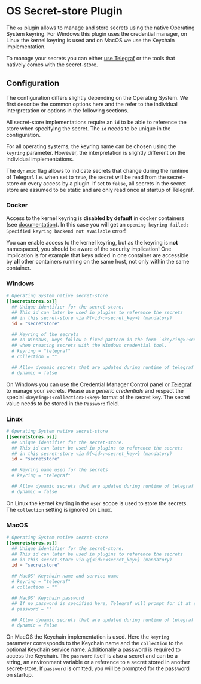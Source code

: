 # OS Secret-store Plugin

The `os` plugin allows to manage and store secrets using the native Operating
System keyring. For Windows this plugin uses the credential manager, on Linux
the kernel keyring is used and on MacOS we use the Keychain implementation.

To manage your secrets you can either
[use Telegraf](/docs/COMMANDS_AND_FLAGS.md#secret-store-management) or the
tools that natively comes with the secret-store.

## Configuration

The configuration differs slightly depending on the Operating System. We first
describe the common options here and the refer to the individual interpretation
or options in the following sections.

All secret-store implementations require an `id` to be able to reference the
store when specifying the secret. The `id` needs to be unique in the
configuration.

For all operating systems, the keyring name can be chosen using the `keyring`
parameter. However, the interpretation is slightly different on the individual
implementations.

The `dynamic` flag allows to indicate secrets that change during the runtime of
Telegraf. I.e. when set to `true`, the secret will be read from the secret-store
on every access by a plugin. If set to `false`, all secrets in the secret store
are assumed to be static and are only read once at startup of Telegraf.

### Docker

Access to the kernel keyring is __disabled by default__ in docker containers
(see [documentation](https://docs.docker.com/engine/security/seccomp/)).
In this case you will get an
`opening keyring failed: Specified keyring backend not available` error!

You can enable access to the kernel keyring, but as the keyring is __not__
namespaced, you should be aware of the security implication! One implication
is for example that keys added in one container are accessible by __all__
other containers running on the same host, not only within the same container.

### Windows

```toml @sample_windows.conf
# Operating System native secret-store
[[secretstores.os]]
  ## Unique identifier for the secret-store.
  ## This id can later be used in plugins to reference the secrets
  ## in this secret-store via @{<id>:<secret_key>} (mandatory)
  id = "secretstore"

  ## Keyring of the secrets
  ## In Windows, keys follow a fixed pattern in the form `<keyring>:<collection>:<key>`. Please keep this in mind
  ## when creating secrets with the Windows credential tool.
  # keyring = "telegraf"
  # collection = ""

  ## Allow dynamic secrets that are updated during runtime of telegraf
  # dynamic = false
```

On Windows you can use the Credential Manager Control panel or
[Telegraf](../../../cmd/telegraf/README.md) to manage your secrets.
Please use _generic credentials_ and respect the special
`<keyring>:<collection>:<key>` format of the secret key. The
secret value needs to be stored in the `Password` field.

### Linux

```toml @sample_linux.conf
# Operating System native secret-store
[[secretstores.os]]
  ## Unique identifier for the secret-store.
  ## This id can later be used in plugins to reference the secrets
  ## in this secret-store via @{<id>:<secret_key>} (mandatory)
  id = "secretstore"

  ## Keyring name used for the secrets
  # keyring = "telegraf"

  ## Allow dynamic secrets that are updated during runtime of telegraf
  # dynamic = false
```

On Linux the kernel keyring in the `user` scope is used to store the
secrets. The `collection` setting is ignored on Linux.

### MacOS

```toml @sample_darwin.conf
# Operating System native secret-store
[[secretstores.os]]
  ## Unique identifier for the secret-store.
  ## This id can later be used in plugins to reference the secrets
  ## in this secret-store via @{<id>:<secret_key>} (mandatory)
  id = "secretstore"

  ## MacOS' Keychain name and service name
  # keyring = "telegraf"
  # collection = ""

  ## MacOS' Keychain password
  ## If no password is specified here, Telegraf will prompt for it at startup time.
  # password = ""

  ## Allow dynamic secrets that are updated during runtime of telegraf
  # dynamic = false
```

On MacOS the Keychain implementation is used. Here the `keyring` parameter
corresponds to the Keychain name and the `collection` to the optional Keychain
service name. Additionally a password is required to access the Keychain.
The `password` itself is also a secret and can be a string, an environment
variable or a reference to a secret stored in another secret-store.
If `password` is omitted, you will be prompted for the password on startup.
